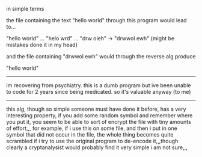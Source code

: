 in simple terms

the file containing the text "hello world" through this program would lead to...

"hello world" ... "helo wrd" ... "drw oleh" -> "drwwol ewh" (might be mistakes done it in my head)

and the file containing "drwwol ewh" would through the reverse alg produce

"hello world"

---

im recovering from psychiatry. this is a dumb program but ive been unable to code for 2 years since being medicated. so it's valuable anyway (to me)

-----

this alg, though so simple someone must have done it before, has a very interesting property, if you add some random symbol and remember where you put it, you seem to be able to sort of encrypt the file with tiny amounts of effort,,, for example, if i use this on some file, and then i put in one symbol that did not occur in the file, the whole thing becomes quite scrambled if i try to use the original program to de-encode it,,,though clearly a cryptanalysist would probably find it very simple i am not sure,,,

